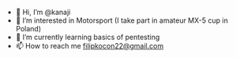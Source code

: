 - 👋 Hi, I’m @kanaji
- 👀 I’m interested in Motorsport (I take part in amateur MX-5 cup in Poland)
- 🌱 I’m currently learning basics of pentesting
- 📫 How to reach me filipkocon22@gmail.com
